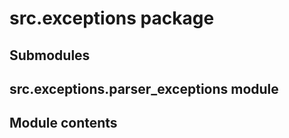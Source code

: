 # src.exceptions package

## Submodules

## src.exceptions.parser_exceptions module

## Module contents
